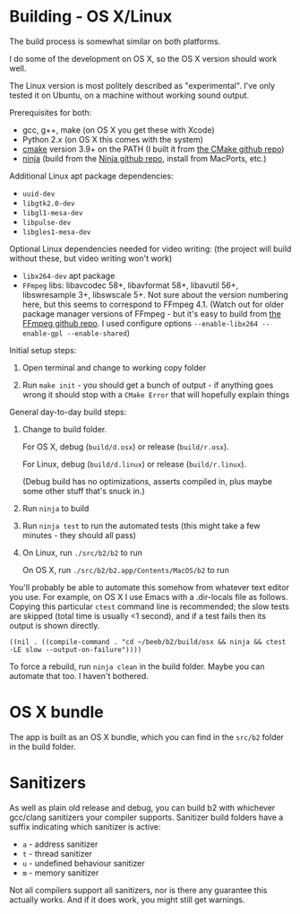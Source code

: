 # Building - OS X/Linux

The build process is somewhat similar on both platforms.

I do some of the development on OS X, so the OS X version should work
well.

The Linux version is most politely described as "experimental". I've
only tested it on Ubuntu, on a machine without working sound output.

Prerequisites for both:

- gcc, g++, make (on OS X you get these with Xcode)
- Python 2.x (on OS X this comes with the system)
- [cmake](https://cmake.org/) version 3.9+ on the PATH (I built it from [the CMake github repo](https://github.com/Kitware/CMake))
- [ninja](https://ninja-build.org/) (build from the [Ninja github repo](https://github.com/ninja-build/ninja), install from MacPorts, etc.)

Additional Linux apt package dependencies:

- `uuid-dev`
- `libgtk2.0-dev`
- `libgl1-mesa-dev`
- `libpulse-dev`
- `libgles1-mesa-dev`

Optional Linux dependencies needed for video writing: (the project
will build without these, but video writing won't work)

- `libx264-dev` apt package
- `FFmpeg` libs: libavcodec 58+, libavformat 58+, libavutil 56+,
  libswresample 3+, libswscale 5+. Not sure about the version
  numbering here, but this seems to correspond to FFmpeg 4.1. (Watch
  out for older package manager versions of FFmpeg - but it's easy to
  build from
  [the FFmpeg github repo](https://github.com/FFmpeg/FFmpeg). I used
  configure options `--enable-libx264 --enable-gpl --enable-shared`)



Initial setup steps:

1. Open terminal and change to working copy folder

2. Run `make init` - you should get a bunch of output - if anything
   goes wrong it should stop with a `CMake Error` that will hopefully
   explain things

General day-to-day build steps:

1. Change to build folder.

   For OS X, debug (`build/d.osx`) or release (`build/r.osx`).
   
   For Linux, debug (`build/d.linux`) or release (`build/r.linux`).
   
   (Debug build has no optimizations, asserts compiled in, plus maybe
   some other stuff that's snuck in.)
   
2. Run `ninja` to build

3. Run `ninja test` to run the automated tests (this might take a few
   minutes - they should all pass)

4. On Linux, run `./src/b2/b2` to run

   On OS X, run `./src/b2/b2.app/Contents/MacOS/b2` to run

You'll probably be able to automate this somehow from whatever text
editor you use. For example, on OS X I use Emacs with a .dir-locals
file as follows. Copying this particular `ctest` command line is
recommended; the slow tests are skipped (total time is usually <1
second), and if a test fails then its output is shown directly.

    ((nil . ((compile-command . "cd ~/beeb/b2/build/osx && ninja && ctest -LE slow --output-on-failure"))))

To force a rebuild, run `ninja clean` in the build folder. Maybe you
can automate that too. I haven't bothered.

# OS X bundle

The app is built as an OS X bundle, which you can find in the `src/b2`
folder in the build folder.

# Sanitizers

As well as plain old release and debug, you can build b2 with
whichever gcc/clang sanitizers your compiler supports. Sanitizer build
folders have a suffix indicating which sanitizer is active:

* `a` - address sanitizer
* `t` - thread sanitizer
* `u` - undefined behaviour sanitizer
* `m` - memory sanitizer

Not all compilers support all sanitizers, nor is there any guarantee
this actually works. And if it does work, you might still get
warnings.
